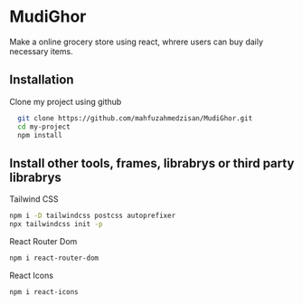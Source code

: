 # MudiGhor

Make a online grocery store using react, whrere users can buy daily necessary items.

## Installation

Clone my project using github

```bash
  git clone https://github.com/mahfuzahmedzisan/MudiGhor.git
  cd my-project
  npm install
```

## Install other tools, frames, librabrys or third party librabrys

Tailwind CSS

```bash
npm i -D tailwindcss postcss autoprefixer
npx tailwindcss init -p
```

React Router Dom

```bash
npm i react-router-dom
```

React Icons

```bash
npm i react-icons
```
